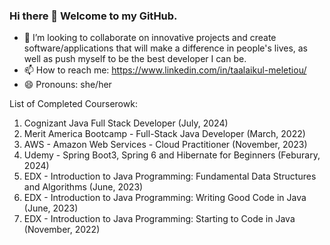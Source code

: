 ### Hi there 👋 Welcome to my GitHub.

- 👯 I’m looking to collaborate on innovative projects and create software/applications that will make a difference in people's lives, as well as push myself to be the best developer I can be.
- 📫 How to reach me: https://www.linkedin.com/in/taalaikul-meletiou/
- 😄 Pronouns: she/her

List of Completed Courserowk:

1. Cognizant Java Full Stack Developer (July, 2024)
2. Merit America Bootcamp - Full-Stack Java Developer (March, 2022) 
3. AWS - Amazon Web Services - Cloud Practitioner (November, 2023)
4. Udemy - Spring Boot3, Spring 6 and Hibernate for Beginners (Feburary, 2024)
5. EDX - Introduction to Java Programming: Fundamental Data Structures and Algorithms (June, 2023)
6. EDX - Introduction to Java Programming: Writing Good Code in Java (June, 2023)
7. EDX - Introduction to Java Programming: Starting to Code in Java (November, 2022)
